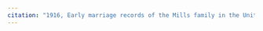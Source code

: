 ```yaml
---
citation: "1916, Early marriage records of the Mills family in the United States : official and authoritative records of Mills marriages in the original states and colonies from 1628 to 1865 by William Montgomery Clemens, p35, ancestry.com."
---
```

